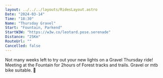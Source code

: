 ```yaml
---
layout: ../../../layouts/RidesLayout.astro
Date: "2024-03-14"
Time: "18:30"
Name: "Thursday Gravel"
Start: "Fountain, Parkend"
StartW3W: "https://w3w.co/leotard.pose.serenade"
Distance: "25Km"
RouteUrl: ""
Cancelled: false
---
```


Not many weeks left to try out your new lights on a Gravel Thursday ride!
Meeting at the Fountain for 2hours of Forest tracks and trails. Gravel or mtb bike suitable. 🙂